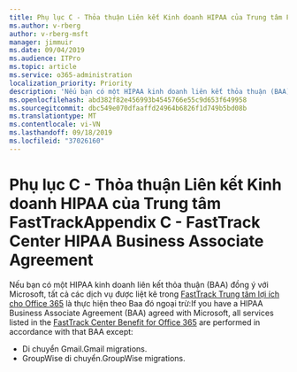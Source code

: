 ```yaml
---
title: Phụ lục C - Thỏa thuận Liên kết Kinh doanh HIPAA của Trung tâm FastTrack
ms.author: v-rberg
author: v-rberg-msft
manager: jimmuir
ms.date: 09/04/2019
ms.audience: ITPro
ms.topic: article
ms.service: o365-administration
localization_priority: Priority
description: 'Nếu bạn có một HIPAA kinh doanh liên kết thỏa thuận (BAA) với Microsoft cho FastTrack dịch vụ, tất cả các dịch vụ được liệt kê trong FastTrack Trung tâm lợi ích cho Office 365 nằm trong BAA ngoại trừ:'
ms.openlocfilehash: abd382f82e456993b4545766e55c9d653f649958
ms.sourcegitcommit: dbc549e070dfaaffd24964b6826f1d749b5bd08b
ms.translationtype: MT
ms.contentlocale: vi-VN
ms.lasthandoff: 09/18/2019
ms.locfileid: "37026160"
---
```

# <a name="appendix-c---fasttrack-center-hipaa-business-associate-agreement"></a><span data-ttu-id="23afd-103">Phụ lục C - Thỏa thuận Liên kết Kinh doanh HIPAA của Trung tâm FastTrack</span><span class="sxs-lookup"><span data-stu-id="23afd-103">Appendix C - FastTrack Center HIPAA Business Associate Agreement</span></span>

<span data-ttu-id="23afd-104">Nếu bạn có một HIPAA kinh doanh liên kết thỏa thuận (BAA) đồng ý với Microsoft, tất cả các dịch vụ được liệt kê trong [FastTrack Trung tâm lợi ích cho Office 365](O365-fasttrack-benefit-for-office-365.md) là thực hiện theo Baa đó ngoại trừ:</span><span class="sxs-lookup"><span data-stu-id="23afd-104">If you have a HIPAA Business Associate Agreement (BAA) agreed with Microsoft, all services listed in the [FastTrack Center Benefit for Office 365](O365-fasttrack-benefit-for-office-365.md) are performed in accordance with that BAA except:</span></span> 
  
- <span data-ttu-id="23afd-105">Di chuyển Gmail.</span><span class="sxs-lookup"><span data-stu-id="23afd-105">Gmail migrations.</span></span>   
- <span data-ttu-id="23afd-106">GroupWise di chuyển.</span><span class="sxs-lookup"><span data-stu-id="23afd-106">GroupWise migrations.</span></span>
    

